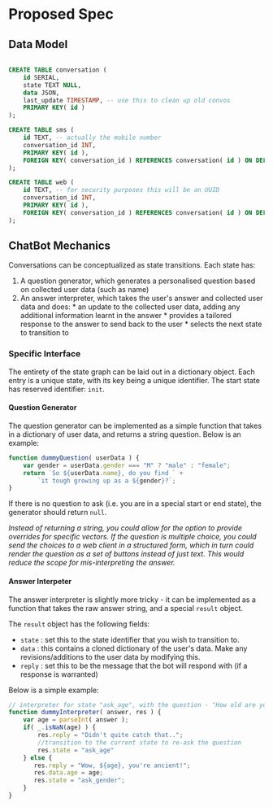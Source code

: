 Proposed Spec
=============

## Data Model

```sql

CREATE TABLE conversation (
    id SERIAL,
    state TEXT NULL,
    data JSON,
    last_update TIMESTAMP, -- use this to clean up old convos
    PRIMARY KEY( id )
);

CREATE TABLE sms (
    id TEXT, -- actually the mobile number
    conversation_id INT,
    PRIMARY KEY( id ),
    FOREIGN KEY( conversation_id ) REFERENCES conversation( id ) ON DELETE CASCADE
);

CREATE TABLE web (
    id TEXT, -- for security purposes this will be an UUID
    conversation_id INT,
    PRIMARY KEY( id ),
    FOREIGN KEY( conversation_id ) REFERENCES conversation( id ) ON DELETE CASCADE
);

```

## ChatBot Mechanics

Conversations can be conceptualized as state transitions. Each state has:

  1. A question generator, which generates a personalised question based on collected user data (such as name)
  2. An answer interpreter, which takes the user's answer and collected user data and does:
    * an update to the collected user data, adding any additional information learnt in the answer
    * provides a tailored response to the answer to send back to the user
    * selects the next state to transition to

### Specific Interface

The entirety of the state graph can be laid out in a dictionary object. Each entry is a unique state, with its key being a unique identifier. The start state has reserved identifier: `init`.

#### Question Generator

The question generator can be implemented as a simple function that takes in a dictionary of user data, and returns a string question. Below is an example:

```javascript
function dummyQuestion( userData ) {
    var gender = userData.gender === "M" ? "male" : "female";
    return `So ${userData.name}, do you find ` +
        `it tough growing up as a ${gender}?`;
}
```

If there is no question to ask (i.e. you are in a special start or end state), the generator should return `null`.

*Instead of returning a string, you could allow for the option to provide overrides for specific vectors. If the question is multiple choice,
you could send the choices to a web client in a structured form, which in turn could render the question as a set of buttons instead of just text. 
This would reduce the scope for mis-interpreting the answer.*

#### Answer Interpeter

The answer interpreter is slightly more tricky - it can be implemented as a function that takes the raw answer string, and a special `result` object.

The `result` object has the following fields:

  * `state` : set this to the state identifier that you wish to transition to.
  * `data` : this contains a cloned dictionary of the user's data. Make any revisions/additions to the user data by modifying this.
  * `reply` : set this to be the message that the bot will respond with (if a response is warranted)

Below is a simple example:

```javascript
// interpreter for state "ask_age", with the question - "How old are you?"
function dummyInterpreter( answer, res ) {
    var age = parseInt( answer ); 
    if( _.isNaN(age) ) {
        res.reply = "Didn't quite catch that..";
        //transition to the current state to re-ask the question
        res.state = "ask_age" 
    } else {
       res.reply = "Wow, ${age}, you're ancient!"; 
       res.data.age = age;
       res.state = "ask_gender";
    }
}
```

